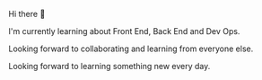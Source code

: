 Hi there 👋

I'm currently learning about Front End, Back End and Dev Ops.

Looking forward to collaborating and learning from everyone else.

Looking forward to learning something new every day.

